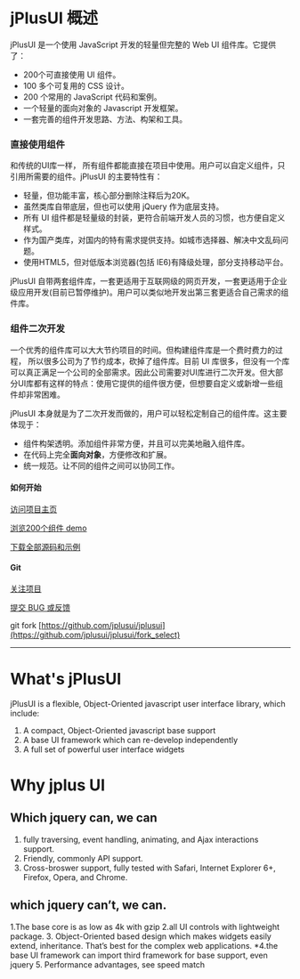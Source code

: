 # jPlusUI 概述

jPlusUI 是一个使用 JavaScript 开发的轻量但完整的 Web UI 组件库。它提供了：

* 200个可直接使用 UI 组件。
* 100 多个可复用的 CSS 设计。
* 200 个常用的 JavaScript 代码和案例。
* 一个轻量的面向对象的 Javascript 开发框架。
* 一套完善的组件开发思路、方法、构架和工具。

### 直接使用组件

和传统的UI库一样， 所有组件都能直接在项目中使用。用户可以自定义组件，只引用所需要的组件。jPlusUI 的主要特性有：
	
* 轻量，但功能丰富，核心部分删除注释后为20K。
* 虽然类库自带底层，但也可以使用 jQuery 作为底层支持。
* 所有 UI 组件都是轻量级的封装，更符合前端开发人员的习惯，也方便自定义样式。
* 作为国产类库，对国内的特有需求提供支持。如城市选择器、解决中文乱码问题。
* 使用HTML5，但对低版本浏览器(包括 IE6)有降级处理，部分支持移动平台。

jPlusUI 自带两套组件库，一套更适用于互联网级的网页开发，一套更适用于企业级应用开发(目前已暂停维护)。用户可以类似地开发出第三套更适合自己需求的组件库。

### 组件二次开发

一个优秀的组件库可以大大节约项目的时间。但构建组件库是一个费时费力的过程， 所以很多公司为了节约成本，砍掉了组件库。目前 UI 库很多，但没有一个库可以真正满足一个公司的全部需求。因此公司需要对UI库进行二次开发。但大部分UI库都有这样的特点：使用它提供的组件很方便，但想要自定义或新增一些组件却非常困难。

jPlusUI 本身就是为了二次开发而做的，用户可以轻松定制自己的组件库。这主要体现于：

* 组件构架透明。添加组件非常方便，并且可以完美地融入组件库。
* 在代码上完全**面向对象**，方便修改和扩展。
* 统一规范。让不同的组件之间可以协同工作。

#### 如何开始

[访问项目主页](http://jplusui.github.com)

[浏览200个组件 demo](http://jplusui.github.com/src/)

[下载全部源码和示例](https://github.com/jplusui/jplusui/zipball/master)

#### Git

[关注项目](https://github.com/jplusui/jplusui/star)

[提交 BUG 或反馈](https://github.com/jplusui/jplusui/issues)

git fork [https://github.com/jplusui/jplusui](https://github.com/jplusui/jplusui/fork_select)

-----

# What's jPlusUI
jPlusUI is a flexible, Object-Oriented javascript user interface library, which include:
1.	A compact, Object-Oriented javascript base support
2.	A base UI framework which can re-develop independently
3.	A full set of powerful user interface widgets

# Why jplus UI

## Which jquery can, we can
1.	fully traversing, event handling, animating, and Ajax interactions support.
2.	Friendly, commonly API support.
3. Cross-broswer support, fully tested with  Safari, Internet Explorer 6+, Firefox, Opera, and Chrome.


## which jquery can’t, we can.
1.The base core is as low as 4k with gzip
2.all UI controls with lightweight package.
3. Object-Oriented based design which makes widgets easily extend, inheritance.
That’s best for the complex web applications.
*4.the base UI framework can import third framework for base support, even jquery
5. Performance advantages, see speed match




